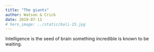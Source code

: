 ```yaml
---
title: "The giants"
author: Watson & Crick
date: 2019-07-11
# hero_image: ../static/bali-15.jpg
---
```


Intelligence is the seed of brain something incredible is known to be waiting.

